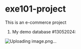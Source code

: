 # exe101-project
This is an e-commerce project 
1. My demo database #13052024:

![Uploading image.png…]()
